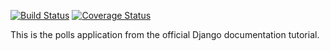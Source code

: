 [![Build Status](https://app.travis-ci.com/ShreyashDhamane/software-engineering-assignment.svg?branch=main)](https://app.travis-ci.com/ShreyashDhamane/software-engineering-assignment)
[![Coverage Status](https://coveralls.io/github/ShreyashDhamane/software-engineering-assignment/badge.svg?branch=main)](https://coveralls.io/github/ShreyashDhamane/software-engineering-assignment?branch=main)

This is the polls application from the official Django documentation tutorial.